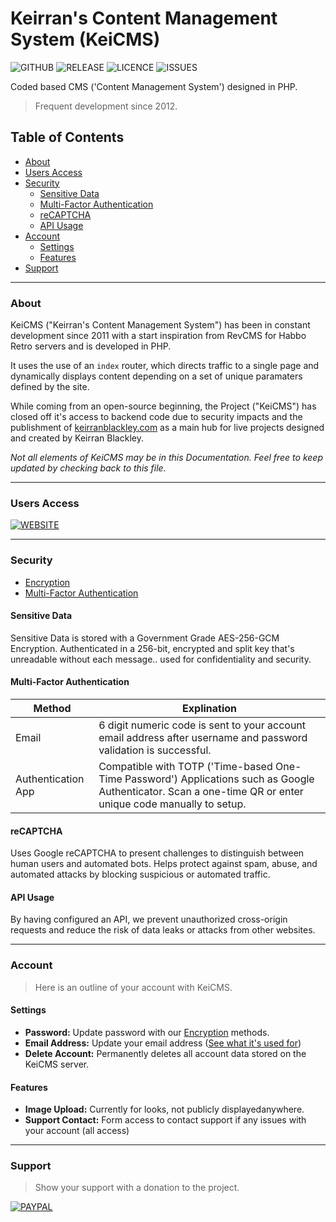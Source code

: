 # Keirran's Content Management System (KeiCMS)
![GITHUB](https://img.shields.io/badge/GitHub-100000?style=for-the-badge&logo=github&logoColor=white)
![RELEASE](https://img.shields.io/github/v/release/Keirran-Blackley/KBCOM) ![LICENCE](https://img.shields.io/github/license/Keirran-Blackley/KBCOM.svg) ![ISSUES](https://img.shields.io/github/issues/Keirran-Blackley/KBCOM.svg)

Coded based CMS ('Content Management System') designed in PHP.
> Frequent development since 2012.

## Table of Contents
- [About](#about)
- [Users Access](https://keirranblackley.com)
- [Security](#security)
	- [Sensitive Data](#sensitive-data)
	- [Multi-Factor Authentication](multi-factor-authentication)
	- [reCAPTCHA](#recaptcha)
	- [API Usage](#api-usage)
- [Account](#account)
	- [Settings](#settings)
	- [Features](#features)
- [Support](#support)

<hr/>

### About
KeiCMS ("Keirran's Content Management System") has been in constant development since 2011 with a start inspiration from RevCMS for Habbo Retro servers and is developed in PHP.

It uses the use of an `index` router, which directs traffic to a single page and dynamically displays content depending on a set of unique paramaters defined by the site.

While coming from an open-source beginning, the Project ("KeiCMS") has closed off it's access to backend code due to security impacts and the publishment of [keirranblackley.com](keirranblackley.com) as a main hub for live projects designed and created by Keirran Blackley.

*Not all elements of KeiCMS may be in this Documentation. Feel free to keep updated by checking back to this file.*

<hr/>

### Users Access
[![WEBSITE](https://img.shields.io/badge/website-000000?style=for-the-badge&logo=About.me&logoColor=white)](https://keirranblackley.com)

<hr/>

### Security
- [Encryption](#encryption)
- [Multi-Factor Authentication](#multi-factor-authentication)

#### Sensitive Data
Sensitive Data is stored with a Government Grade AES-256-GCM Encryption. Authenticated in a 256-bit, encrypted and split key that's unreadable without each message.. used for confidentiality and security.

#### Multi-Factor Authentication
| Method | Explination |
| ------ | ----------- |
| Email  | 6 digit numeric code is sent to your account email address after username and password validation is successful. |
| Authentication App | Compatible with TOTP ('Time-based One-Time Password') Applications such as Google Authenticator. Scan a one-time QR or enter unique code manually to setup. |

#### reCAPTCHA
Uses Google reCAPTCHA to present challenges to distinguish between human users and automated bots. Helps protect against spam, abuse, and automated attacks by blocking suspicious or automated traffic.

#### API Usage
By having configured an API, we prevent unauthorized cross-origin requests and reduce the risk of data leaks or attacks from other websites.

<hr/>

### Account
> Here is an outline of your account with KeiCMS.

#### Settings
- **Password:** Update password with our [Encryption](#encryption) methods.
- **Email Address:** Update your email address ([See what it's used for](#email))
- **Delete Account:** Permanently deletes all account data stored on the KeiCMS server.

#### Features
- **Image Upload:** Currently for looks, not publicly displayedanywhere.
- **Support Contact:** Form access to contact support if any issues with your account (all access)

<hr/>

### Support
> Show your support with a donation to the project.

[![PAYPAL](https://img.shields.io/badge/PayPal-00457C?style=for-the-badge&logo=paypal&logoColor=white)](https://paypal.me/KeiBlackley)









